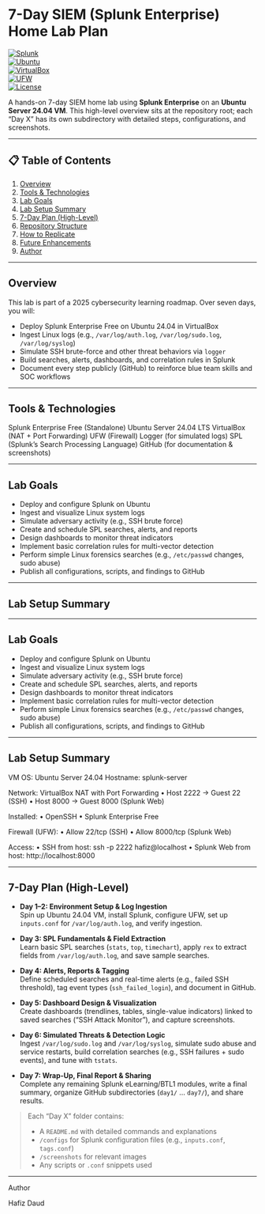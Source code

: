 # 7-Day SIEM (Splunk Enterprise) Home Lab Plan  

[![Splunk](https://img.shields.io/badge/Splunk-Enterprise-green.svg)](https://www.splunk.com/)  
[![Ubuntu](https://img.shields.io/badge/Ubuntu-24.04-orange.svg)](https://ubuntu.com/)  
[![VirtualBox](https://img.shields.io/badge/VirtualBox-6.1-blue.svg)](https://www.virtualbox.org/)  
[![UFW](https://img.shields.io/badge/UFW-Firewall-blue.svg)](https://help.ubuntu.com/community/UFW)  
[![License](https://img.shields.io/badge/License-MIT-blue.svg)](LICENSE)

A hands-on 7-day SIEM home lab using **Splunk Enterprise** on an **Ubuntu Server 24.04 VM**. This high-level overview sits at the repository root; each “Day X” has its own subdirectory with detailed steps, configurations, and screenshots.

---

## 📋 Table of Contents

1. [Overview](#overview)  
2. [Tools & Technologies](#tools--technologies)  
3. [Lab Goals](#lab-goals)  
4. [Lab Setup Summary](#lab-setup-summary)  
5. [7-Day Plan (High-Level)](#7-day-plan-high-level)  
6. [Repository Structure](#repository-structure)  
7. [How to Replicate](#how-to-replicate)  
8. [Future Enhancements](#future-enhancements)  
9. [Author](#author)

---

## **Overview**

This lab is part of a 2025 cybersecurity learning roadmap. Over seven days, you will:

- Deploy Splunk Enterprise Free on Ubuntu 24.04 in VirtualBox  
- Ingest Linux logs (e.g., `/var/log/auth.log`, `/var/log/sudo.log`, `/var/log/syslog`)  
- Simulate SSH brute-force and other threat behaviors via `logger`  
- Build searches, alerts, dashboards, and correlation rules in Splunk  
- Document every step publicly (GitHub) to reinforce blue team skills and SOC workflows  

---

## **Tools & Technologies**

Splunk Enterprise Free (Standalone)
Ubuntu Server 24.04 LTS
VirtualBox (NAT + Port Forwarding)
UFW (Firewall)
Logger (for simulated logs)
SPL (Splunk’s Search Processing Language)
GitHub (for documentation & screenshots)


---

## **Lab Goals**

- Deploy and configure Splunk on Ubuntu  
- Ingest and visualize Linux system logs  
- Simulate adversary activity (e.g., SSH brute force)  
- Create and schedule SPL searches, alerts, and reports  
- Design dashboards to monitor threat indicators  
- Implement basic correlation rules for multi-vector detection  
- Perform simple Linux forensics searches (e.g., `/etc/passwd` changes, sudo abuse)  
- Publish all configurations, scripts, and findings to GitHub  

---

## **Lab Setup Summary**



---

## **Lab Goals**

- Deploy and configure Splunk on Ubuntu  
- Ingest and visualize Linux system logs  
- Simulate adversary activity (e.g., SSH brute force)  
- Create and schedule SPL searches, alerts, and reports  
- Design dashboards to monitor threat indicators  
- Implement basic correlation rules for multi-vector detection  
- Perform simple Linux forensics searches (e.g., `/etc/passwd` changes, sudo abuse)  
- Publish all configurations, scripts, and findings to GitHub  

---

## **Lab Setup Summary**
VM OS: Ubuntu Server 24.04
Hostname: splunk-server

Network: VirtualBox NAT with Port Forwarding
• Host 2222 → Guest 22 (SSH)
• Host 8000 → Guest 8000 (Splunk Web)

Installed:
• OpenSSH
• Splunk Enterprise Free

Firewall (UFW):
• Allow 22/tcp (SSH)
• Allow 8000/tcp (Splunk Web)

Access:
• SSH from host: ssh -p 2222 hafiz@localhost
• Splunk Web from host: http://localhost:8000



---

## **7-Day Plan (High-Level)**

- **Day 1–2: Environment Setup & Log Ingestion**  
  Spin up Ubuntu 24.04 VM, install Splunk, configure UFW, set up `inputs.conf` for `/var/log/auth.log`, and verify ingestion.

- **Day 3: SPL Fundamentals & Field Extraction**  
  Learn basic SPL searches (`stats`, `top`, `timechart`), apply `rex` to extract fields from `/var/log/auth.log`, and save sample searches.

- **Day 4: Alerts, Reports & Tagging**  
  Define scheduled searches and real-time alerts (e.g., failed SSH threshold), tag event types (`ssh_failed_login`), and document in GitHub.

- **Day 5: Dashboard Design & Visualization**  
  Create dashboards (trendlines, tables, single-value indicators) linked to saved searches (“SSH Attack Monitor”), and capture screenshots.

- **Day 6: Simulated Threats & Detection Logic**  
  Ingest `/var/log/sudo.log` and `/var/log/syslog`, simulate sudo abuse and service restarts, build correlation searches (e.g., SSH failures + sudo events), and tune with `tstats`.

- **Day 7: Wrap-Up, Final Report & Sharing**  
  Complete any remaining Splunk eLearning/BTL1 modules, write a final summary, organize GitHub subdirectories (`day1/` … `day7/`), and share results.

> Each “Day X” folder contains:
> - A `README.md` with detailed commands and explanations  
> - `/configs` for Splunk configuration files (e.g., `inputs.conf`, `tags.conf`)  
> - `/screenshots` for relevant images  
> - Any scripts or `.conf` snippets used  

---

Author

Hafiz Daud






